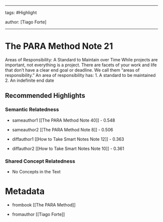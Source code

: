




---

tags: #Highlight

author: [Tiago Forte]

---
# The PARA Method Note 21




Areas of Responsibility: A Standard to Maintain over Time While projects are important, not everything is a project. There are facets of your work and life that don’t have a clear end goal or deadline. We call them “areas of responsibility.” An area of responsibility has: 1. A standard to be maintained 2. An indefinite end date


## Recommended Highlights

### Semantic Relatedness


- sameauthor1 [[The PARA Method Note 40]] - 0.548

- sameauthor2 [[The PARA Method Note 8]] - 0.506

- diffauthor1 [[How to Take Smart Notes Note 12]] - 0.363

- diffauthor2 [[How to Take Smart Notes Note 10]] - 0.361
### Shared Concept Relatedness


- No Concepts in the Text
# Metadata


- frombook [[The PARA Method]]

- fromauthor [[Tiago Forte]]